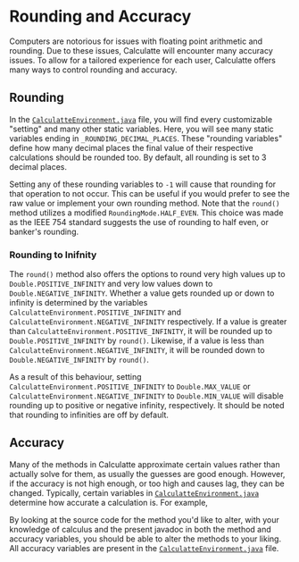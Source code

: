 # Rounding and Accuracy
Computers are notorious for issues with floating point arithmetic and rounding. Due to these issues, Calculatte will 
encounter many accuracy issues. To allow for a tailored experience for each user, Calculatte offers many ways to 
control rounding and accuracy. 

## Rounding
In the [`CalculatteEnvironment.java`][env] file, you will find every customizable "setting" and many other static 
variables. Here, you will see many static variables ending in `_ROUNDING_DECIMAL_PLACES`. These "rounding variables" 
define how many decimal places the final value of their respective calculations should be rounded too. By default, all 
rounding is set to 3 decimal places. 

Setting any of these rounding variables to `-1` will cause that rounding for that operation to not occur. This can be
useful if you would prefer to see the raw value or implement your own rounding method. Note that the `round()` method 
utilizes a modified `RoundingMode.HALF_EVEN`. This choice was made as the IEEE 754 standard suggests the use of 
rounding to half even, or banker's rounding. 

### Rounding to Inifnity
The `round()` method also offers the options to round very high values up to `Double.POSITIVE_INFINITY` and very low 
values down to `Double.NEGATIVE_INFINITY`. Whether a value gets rounded up or down to infinity is determined by the 
variables `CalculatteEnvironment.POSITIVE_INFINITY` and `CalculatteEnvironment.NEGATIVE_INFINITY` respectively. If a 
value is greater than `CalculatteEnvironment.POSITIVE_INFINITY`, it will be rounded up to `Double.POSITIVE_INFINITY` by 
`round()`. Likewise, if a value is less than `CalculatteEnvironment.NEGATIVE_INFINITY`, it will be rounded down to 
`Double.NEGATIVE_INFINITY` by `round()`.

As a result of this behaviour, setting `CalculatteEnvironment.POSITIVE_INFINITY` to `Double.MAX_VALUE` or 
`CalculatteEnvironment.NEGATIVE_INFINITY` to `Double.MIN_VALUE` will disable rounding up to positive or negative 
infinity, respectively. It should be noted that rounding to infinities are off by default.


## Accuracy
Many of the methods in Calculatte approximate certain values rather than actually solve for them, as usually the 
guesses are good enough. However, if the accuracy is not high enough, or too high and causes lag, they can be changed. 
Typically, certain variables in [`CalculatteEnvironment.java`][env] determine how accurate a calculation is. For 
example, 

By looking at the source code for the method you'd like to alter, with your knowledge of calculus and the present javadoc
in both the method and accuracy variables, you should be able to alter the methods to your liking. All accuracy 
variables are present in the [`CalculatteEnvironment.java`][env] file.

[env]: https://github.com/Derivasians/Calculatte/blob/main/src/main/java/io/github/derivasians/calculatte/CalculatteEnvironment.java
